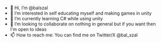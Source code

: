- 👋 Hi, I’m @balszal
- 👀 I’m interested in self educating myself and making games in unity
- 🌱 I’m currently learning C# while using unity
- 💞️ I’m looking to collaborate on nothing in general but if you want then I'm open to ideas
- 📫 How to reach me: You can find me on Twitter/X @bal_szal


<!---
balszal/balszal is a ✨ special ✨ repository because its `README.md` (this file) appears on your GitHub profile.
You can click the Preview link to take a look at your changes.
--->
